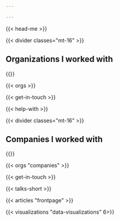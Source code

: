 ```yaml
---

---
```


{{< head-me >}}

{{< divider classes="mt-16" >}}
<h2 class="tracking-wide text-xl text-grey-darker font-light uppercase">Organizations I worked with</h2>
{{</ divider >}}

{{< orgs >}}

{{< get-in-touch >}}

{{< help-with >}}

{{< divider classes="mt-16" >}}
<h2 class="tracking-wide text-xl text-grey-darker font-light uppercase">Companies I worked with</h2>
{{</ divider >}}

{{< orgs "companies" >}}

{{< get-in-touch >}}

{{< talks-short >}}

{{< articles "frontpage" >}}

{{< visualizations "data-visualizations" 6>}}
